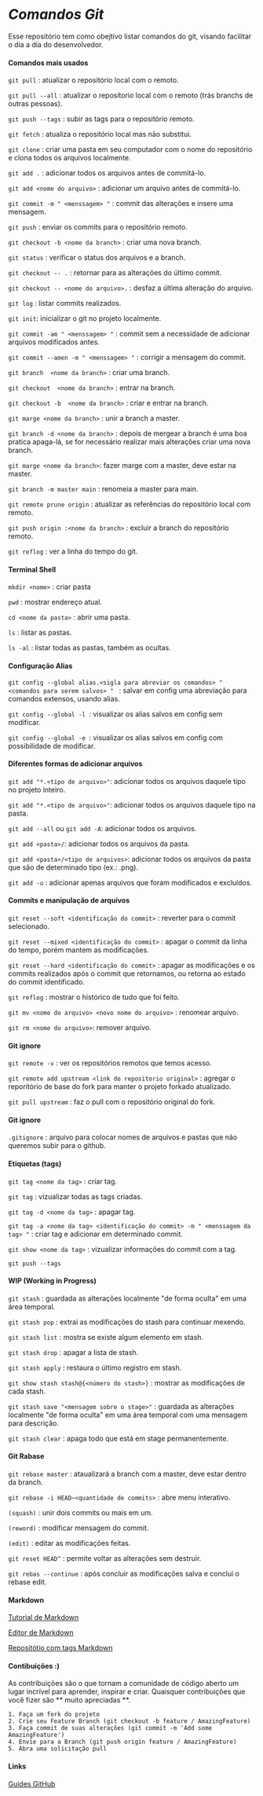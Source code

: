 # _Comandos Git_  

Esse repositório tem como obejtivo listar comandos do git, visando facilitar o dia a dia do desenvolvedor. 

#### Comandos mais usados 


`git pull` : atualizar o repositório local com o remoto.

`git pull --all` : atualizar o reposítorio local com o remoto (trás branchs de outras pessoas).

`git push --tags` : subir as tags para o repositório remoto.

`git fetch` : atualiza o repositório local mas não substitui.

`git clone` : criar uma pasta em seu computador com o nome do repositório e clona todos os arquivos localmente.

`git add .` : adicionar todos os arquivos antes de commitá-lo.

`git add <nome do arquivo>` : adicionar um arquivo antes de commitá-lo.

`git commit -m " <menssagem> "` : commit das alterações e insere uma mensagem.

`git push` : enviar os commits para o repositório remoto.

`git checkout -b <nome da branch>` : criar uma nova branch.

`git status` : verificar o status dos arquivos e a branch.

`git checkout -- .` : retornar para as alterações do último commit.

`git checkout -- <nome do arquivo>.` : desfaz a última alteração do arquivo.

`git log` : listar commits realizados.

`git init`: inicializar o git no projeto localmente.

`git commit -am " <menssagem> "` : commit sem a necessidade de adicionar arquivos modificados antes.

`git commit --amen -m " <menssagem> "` : corrigir a mensagem do commit.

`git branch  <nome da branch>` : criar uma branch.

`git checkout  <nome da branch>` : entrar na branch.

`git checkout -b  <nome da branch>` : criar e entrar na branch.

`git marge <nome da branch>` : unir a branch a master.

`git branch -d <nome da branch>` : depois de mergear a branch é uma boa pratica apaga-lá, se for necessário realizar mais alterações criar uma nova branch.

`git marge <nome da branch>`: fazer marge com a master, deve estar na master.

`git branch -m master main` : renomeia a master para main. 

`git remote prune origin` : atualizar as referências do repositório local com remoto.

`git push origin :<nome da branch>` : excluir a branch do repositório remoto.

`git reflog` : ver a linha do tempo do git.

#### Terminal Shell 

`mkdir <nome>` : criar pasta

`pwd` : mostrar endereço atual.

`cd <nome da pasta>` : abrir uma pasta.

`ls` : listar as pastas.

`ls -al` : listar todas as pastas, também as ocultas.


#### Configuração Alias

`git config --global alias.<sigla para abreviar os comandos> " <comandos para serem salvos> " ` : salvar em config uma abreviação para comandos extensos, usando alias.

`git config --global -l `: visualizar os alias salvos em config sem modificar.

`git config --global -e `: visualizar os alias salvos em config com possibilidade de modificar.


#### Diferentes formas de adicionar arquivos

`git add "*.<tipo de arquivo>"`: adicionar todos os arquivos daquele tipo no projeto inteiro.

`git add "*.<tipo de arquivo>"`: adicionar todos os arquivos daquele tipo na pasta.

`git add --all` ou `git add -A`: adicionar todos os arquivos.

`git add <pasta>/`: adicionar todos os arquivos da pasta.

`git add <pasta>/<tipo de arquivos>`: adicionar todos os arquivos da pasta que são de determinado tipo (ex.: .png).

`git add -u` : adicionar apenas arquivos que foram modificados e excluídos.


#### Commits e manipulação de arquivos

`git reset --soft <identificação do commit>` : reverter para o commit selecionado.

`git reset --mixed <identificação do commit>` : apagar o commit da linha do tempo, porém mantem as modificações.

`git reset --hard <identificação do commit>` : apagar as modificações e os commits realizados após o commit que retornamos, ou retorna ao estado do commit identificado.

`git reflog` : mostrar o histórico de tudo que foi feito. 

`git mv <nome do arquivo> <novo nome do arquivo>` : renomear arquivo.

`git rm <nome do arquivo>`: remover arquivo.



#### Git ignore

`git remote -v` : ver os repositórios remotos que temos acesso.

`git remote add upstream <link do repositorio original>` : agregar o reporitório de base do fork para manter o projeto forkado atualizado.

`git pull upstream` : faz o pull com o repositório original do fork.


#### Git ignore

`.gitignore` : arquivo para colocar nomes de arquivos e pastas que não queremos subir para o github.


#### Etiquetas (tags)

`git tag <nome da tag>` : criar tag.

`git tag` : vizualizar todas as tags criadas.

`git tag -d <nome da tag>` : apagar tag.

`git tag -a <nome da tag> <identificação do commit> -m " <menssagem da tag> "` : criar tag e adicionar em determinado commit.

`git show <nome da tag>` : vizualizar informações do commit com a tag.

`git push --tags`


#### WIP (Working in Progress)

`git stash` : guardada as alterações localmente "de forma oculta" em uma área temporal.

`git stash pop` : extrai as modificações do stash para continuar mexendo.

`git stash list` : mostra se existe algum elemento em stash.

`git stash drop` : apagar a lista de stash.

`git stash apply` : restaura o último registro em stash.

`git show stash stash@{<número do stash>}` : mostrar as modificações de cada stash.

`git stash save "<mensagem sobre o stage>"` : guardada as alterações localmente "de forma oculta" em uma área temporal com uma mensagem para descrição.

`git stash clear` : apaga todo que está em stage permanentemente.

#### Git Rabase

`git rebase master` : ataualizará a branch com a master, deve estar dentro da branch.

`git rebase -i HEAD~<quantidade de commits>` : abre menu interativo.

`(squash)` : unir dois commits ou mais em um.

`(reword)` : modificar mensagem do commit.

`(edit)` : editar as modificações feitas.

`git reset HEAD^` : permite voltar as alterações sem destruir. 

`git rebas --continue` : após concluir as modificações salva e conclui o rebase edit.

#### Markdown
[Tutorial de Markdown](https://www.markdowntutorial.com/)

[Editor de Markdown](https://dillinger.io/)

[Repositótio com tags Markdown](https://github.com/codarme/lesson-markdown)


#### Contibuições :)

As contribuições são o que tornam a comunidade de código aberto um lugar incrível para aprender, inspirar e criar. Quaisquer contribuições que você fizer são ** muito apreciadas **.

    1. Faça um fork do projeto
    2. Crie seu Feature Branch (git checkout -b feature / AmazingFeature)
    3. Faça commit de suas alterações (git commit -m 'Add some AmazingFeature')
    4. Envie para a Branch (git push origin feature / AmazingFeature)
    5. Abra uma solicitação pull


#### Links 

[Guides GitHub](https://guides.github.com/)